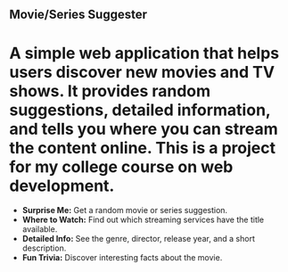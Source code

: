 ## Movie/Series Suggester
# A simple web application that helps users discover new movies and TV shows. It provides random suggestions, detailed information, and tells you where you can stream the content online. This is a project for my college course on web development.
* **Surprise Me:** Get a random movie or series suggestion.
* **Where to Watch:** Find out which streaming services have the title available.
* **Detailed Info:** See the genre, director, release year, and a short description.
* **Fun Trivia:** Discover interesting facts about the movie.